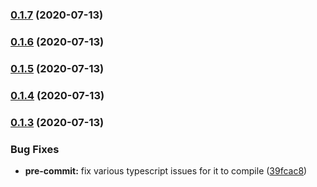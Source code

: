 ### [0.1.7](https://github.com/viktor-ku/pr-commitlint-action/compare/v0.1.6...v0.1.7) (2020-07-13)

### [0.1.6](https://github.com/viktor-ku/pr-commitlint-action/compare/v0.1.5...v0.1.6) (2020-07-13)

### [0.1.5](https://github.com/viktor-ku/pr-commitlint-action/compare/v0.1.4...v0.1.5) (2020-07-13)

### [0.1.4](https://github.com/viktor-ku/pr-commitlint-action/compare/v0.1.3...v0.1.4) (2020-07-13)

### [0.1.3](https://github.com/viktor-ku/pr-commitlint-action/compare/v0.1.2...v0.1.3) (2020-07-13)


### Bug Fixes

* **pre-commit:** fix various typescript issues for it to compile ([39fcac8](https://github.com/viktor-ku/pr-commitlint-action/commit/39fcac84b8c15d5eac5b055c88fd3866d29da42d))

